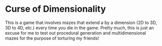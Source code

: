 # Curse of Dimensionality

This is a game that involves mazes that extend a by a dimension (2D to 3D, 3D to 4D, etc.) every time you die in the game. Pretty much, this is just an excuse for me to test out procedural generation and multidimensional mazes for the purpose of torturing my friends!